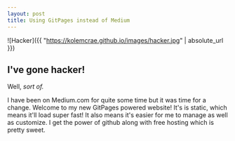 ```yaml
---
layout: post
title: Using GitPages instead of Medium
---
```




![Hacker]({{ "https://kolemcrae.github.io/images/hacker.jpg" | absolute_url }})

I've gone hacker!
-----------------

Well, *sort of.* 

I have been on Medium.com for quite some time but it was time for a change. Welcome to my new GitPages powered website! It's is static, which means it'll load super fast! It also means it's easier for me to manage as well as customize. I get the power of github along with free hosting which is pretty sweet. 






